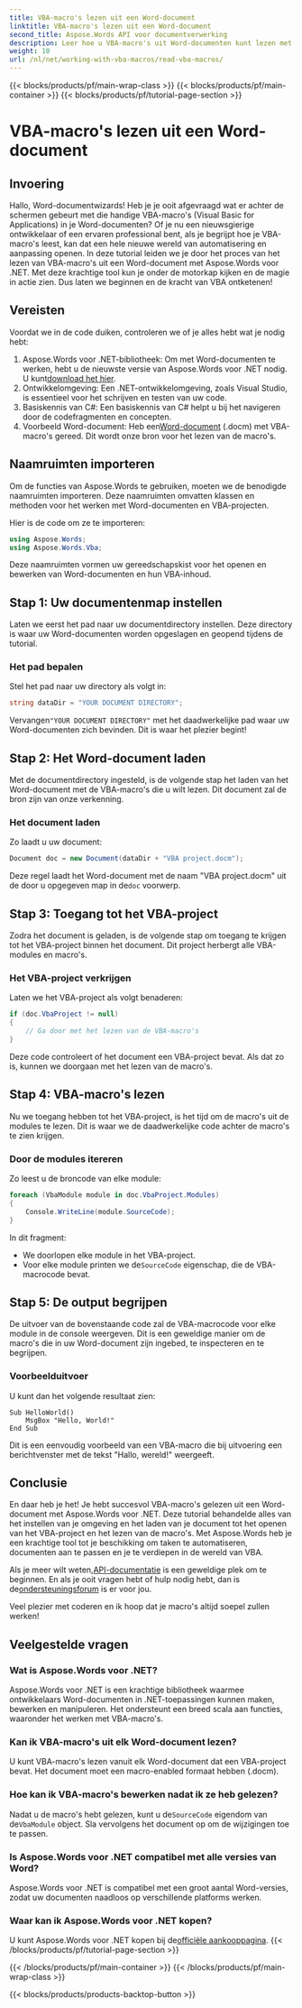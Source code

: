 ```yaml
---
title: VBA-macro's lezen uit een Word-document
linktitle: VBA-macro's lezen uit een Word-document
second_title: Aspose.Words API voor documentverwerking
description: Leer hoe u VBA-macro's uit Word-documenten kunt lezen met Aspose.Words voor .NET. Volg onze gedetailleerde gids voor naadloze documentautomatisering!
weight: 10
url: /nl/net/working-with-vba-macros/read-vba-macros/
---
```


{{< blocks/products/pf/main-wrap-class >}}
{{< blocks/products/pf/main-container >}}
{{< blocks/products/pf/tutorial-page-section >}}

# VBA-macro's lezen uit een Word-document

## Invoering

Hallo, Word-documentwizards! Heb je je ooit afgevraagd wat er achter de schermen gebeurt met die handige VBA-macro's (Visual Basic for Applications) in je Word-documenten? Of je nu een nieuwsgierige ontwikkelaar of een ervaren professional bent, als je begrijpt hoe je VBA-macro's leest, kan dat een hele nieuwe wereld van automatisering en aanpassing openen. In deze tutorial leiden we je door het proces van het lezen van VBA-macro's uit een Word-document met Aspose.Words voor .NET. Met deze krachtige tool kun je onder de motorkap kijken en de magie in actie zien. Dus laten we beginnen en de kracht van VBA ontketenen!

## Vereisten

Voordat we in de code duiken, controleren we of je alles hebt wat je nodig hebt:

1.  Aspose.Words voor .NET-bibliotheek: Om met Word-documenten te werken, hebt u de nieuwste versie van Aspose.Words voor .NET nodig. U kunt[download het hier](https://releases.aspose.com/words/net/).
2. Ontwikkelomgeving: Een .NET-ontwikkelomgeving, zoals Visual Studio, is essentieel voor het schrijven en testen van uw code.
3. Basiskennis van C#: Een basiskennis van C# helpt u bij het navigeren door de codefragmenten en concepten.
4.  Voorbeeld Word-document: Heb een[Word-document](https://github.com/aspose-words/Aspose.Words-for-.NET/raw/99ba2a2d8b5d650deb40106225f383376b8b4bc6/Examples/Data/VBA%20project.docm) (.docm) met VBA-macro's gereed. Dit wordt onze bron voor het lezen van de macro's.

## Naamruimten importeren

Om de functies van Aspose.Words te gebruiken, moeten we de benodigde naamruimten importeren. Deze naamruimten omvatten klassen en methoden voor het werken met Word-documenten en VBA-projecten.

Hier is de code om ze te importeren:

```csharp
using Aspose.Words;
using Aspose.Words.Vba;
```

Deze naamruimten vormen uw gereedschapskist voor het openen en bewerken van Word-documenten en hun VBA-inhoud.

## Stap 1: Uw documentenmap instellen

Laten we eerst het pad naar uw documentdirectory instellen. Deze directory is waar uw Word-documenten worden opgeslagen en geopend tijdens de tutorial.

### Het pad bepalen

Stel het pad naar uw directory als volgt in:

```csharp
string dataDir = "YOUR DOCUMENT DIRECTORY";
```

 Vervangen`"YOUR DOCUMENT DIRECTORY"` met het daadwerkelijke pad waar uw Word-documenten zich bevinden. Dit is waar het plezier begint!

## Stap 2: Het Word-document laden

Met de documentdirectory ingesteld, is de volgende stap het laden van het Word-document met de VBA-macro's die u wilt lezen. Dit document zal de bron zijn van onze verkenning.

### Het document laden

Zo laadt u uw document:

```csharp
Document doc = new Document(dataDir + "VBA project.docm");
```

 Deze regel laadt het Word-document met de naam "VBA project.docm" uit de door u opgegeven map in de`doc` voorwerp.

## Stap 3: Toegang tot het VBA-project

Zodra het document is geladen, is de volgende stap om toegang te krijgen tot het VBA-project binnen het document. Dit project herbergt alle VBA-modules en macro's.

### Het VBA-project verkrijgen

Laten we het VBA-project als volgt benaderen:

```csharp
if (doc.VbaProject != null)
{
    // Ga door met het lezen van de VBA-macro's
}
```

Deze code controleert of het document een VBA-project bevat. Als dat zo is, kunnen we doorgaan met het lezen van de macro's.

## Stap 4: VBA-macro's lezen

Nu we toegang hebben tot het VBA-project, is het tijd om de macro's uit de modules te lezen. Dit is waar we de daadwerkelijke code achter de macro's te zien krijgen.

### Door de modules itereren

Zo leest u de broncode van elke module:

```csharp
foreach (VbaModule module in doc.VbaProject.Modules)
{
    Console.WriteLine(module.SourceCode);
}
```

In dit fragment:
- We doorlopen elke module in het VBA-project.
-  Voor elke module printen we de`SourceCode` eigenschap, die de VBA-macrocode bevat.

## Stap 5: De output begrijpen

De uitvoer van de bovenstaande code zal de VBA-macrocode voor elke module in de console weergeven. Dit is een geweldige manier om de macro's die in uw Word-document zijn ingebed, te inspecteren en te begrijpen.

### Voorbeelduitvoer

U kunt dan het volgende resultaat zien:

```
Sub HelloWorld()
    MsgBox "Hello, World!"
End Sub
```

Dit is een eenvoudig voorbeeld van een VBA-macro die bij uitvoering een berichtvenster met de tekst "Hallo, wereld!" weergeeft.

## Conclusie

En daar heb je het! Je hebt succesvol VBA-macro's gelezen uit een Word-document met Aspose.Words voor .NET. Deze tutorial behandelde alles van het instellen van je omgeving en het laden van je document tot het openen van het VBA-project en het lezen van de macro's. Met Aspose.Words heb je een krachtige tool tot je beschikking om taken te automatiseren, documenten aan te passen en je te verdiepen in de wereld van VBA.

 Als je meer wilt weten,[API-documentatie](https://reference.aspose.com/words/net/) is een geweldige plek om te beginnen. En als je ooit vragen hebt of hulp nodig hebt, dan is de[ondersteuningsforum](https://forum.aspose.com/c/words/8) is er voor jou.

Veel plezier met coderen en ik hoop dat je macro's altijd soepel zullen werken!

## Veelgestelde vragen

### Wat is Aspose.Words voor .NET?  
Aspose.Words voor .NET is een krachtige bibliotheek waarmee ontwikkelaars Word-documenten in .NET-toepassingen kunnen maken, bewerken en manipuleren. Het ondersteunt een breed scala aan functies, waaronder het werken met VBA-macro's.

### Kan ik VBA-macro's uit elk Word-document lezen?  
U kunt VBA-macro's lezen vanuit elk Word-document dat een VBA-project bevat. Het document moet een macro-enabled formaat hebben (.docm).

### Hoe kan ik VBA-macro's bewerken nadat ik ze heb gelezen?  
 Nadat u de macro's hebt gelezen, kunt u de`SourceCode` eigendom van de`VbaModule` object. Sla vervolgens het document op om de wijzigingen toe te passen.

### Is Aspose.Words voor .NET compatibel met alle versies van Word?  
Aspose.Words voor .NET is compatibel met een groot aantal Word-versies, zodat uw documenten naadloos op verschillende platforms werken.

### Waar kan ik Aspose.Words voor .NET kopen?  
 U kunt Aspose.Words voor .NET kopen bij de[officiële aankooppagina](https://purchase.aspose.com/buy).
{{< /blocks/products/pf/tutorial-page-section >}}

{{< /blocks/products/pf/main-container >}}
{{< /blocks/products/pf/main-wrap-class >}}

{{< blocks/products/products-backtop-button >}}

